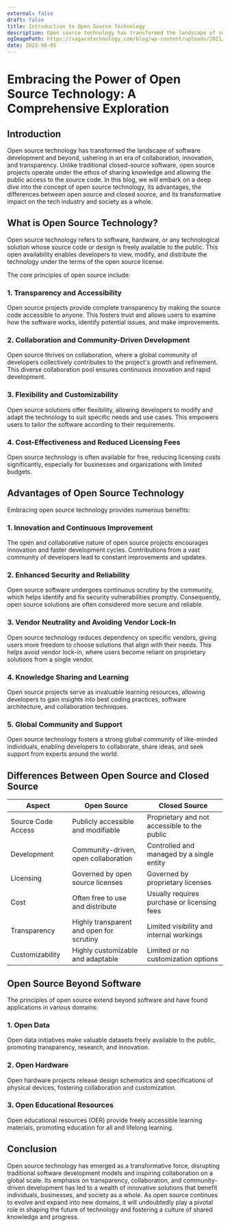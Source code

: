 ```yaml
---
external: false
draft: false
title: Introduction to Open Source Technology
description: Open source technology has transformed the landscape of software development and beyond, ushering in an era of collaboration, innovation, and transparency. Unlike traditional closed-source software, open source projects operate under the ethos of sharing knowledge and allowing the public access to the source code. In this blog, we will embark on a deep dive into the concept of open source technology, its advantages, the differences between open source and closed source, and its transformative impact on the tech industry and society as a whole.
ogImagePath: https://sagaratechnology.com/blog/wp-content/uploads/2021/11/open-source-software.png
date: 2023-08-05
---
```




# Embracing the Power of Open Source Technology: A Comprehensive Exploration


## Introduction

Open source technology has transformed the landscape of software development and beyond, ushering in an era of collaboration, innovation, and transparency. Unlike traditional closed-source software, open source projects operate under the ethos of sharing knowledge and allowing the public access to the source code. In this blog, we will embark on a deep dive into the concept of open source technology, its advantages, the differences between open source and closed source, and its transformative impact on the tech industry and society as a whole.

## What is Open Source Technology?

Open source technology refers to software, hardware, or any technological solution whose source code or design is freely available to the public. This open availability enables developers to view, modify, and distribute the technology under the terms of the open source license.

The core principles of open source include:

### 1. Transparency and Accessibility

Open source projects provide complete transparency by making the source code accessible to anyone. This fosters trust and allows users to examine how the software works, identify potential issues, and make improvements.

### 2. Collaboration and Community-Driven Development

Open source thrives on collaboration, where a global community of developers collectively contributes to the project's growth and refinement. This diverse collaboration pool ensures continuous innovation and rapid development.

### 3. Flexibility and Customizability

Open source solutions offer flexibility, allowing developers to modify and adapt the technology to suit specific needs and use cases. This empowers users to tailor the software according to their requirements.

### 4. Cost-Effectiveness and Reduced Licensing Fees

Open source technology is often available for free, reducing licensing costs significantly, especially for businesses and organizations with limited budgets.

## Advantages of Open Source Technology

Embracing open source technology provides numerous benefits:

### 1. Innovation and Continuous Improvement

The open and collaborative nature of open source projects encourages innovation and faster development cycles. Contributions from a vast community of developers lead to constant improvements and updates.

### 2. Enhanced Security and Reliability

Open source software undergoes continuous scrutiny by the community, which helps identify and fix security vulnerabilities promptly. Consequently, open source solutions are often considered more secure and reliable.

### 3. Vendor Neutrality and Avoiding Vendor Lock-In

Open source technology reduces dependency on specific vendors, giving users more freedom to choose solutions that align with their needs. This helps avoid vendor lock-in, where users become reliant on proprietary solutions from a single vendor.

### 4. Knowledge Sharing and Learning

Open source projects serve as invaluable learning resources, allowing developers to gain insights into best coding practices, software architecture, and collaboration techniques.

### 5. Global Community and Support

Open source technology fosters a strong global community of like-minded individuals, enabling developers to collaborate, share ideas, and seek support from experts around the world.

## Differences Between Open Source and Closed Source

| Aspect                | Open Source                                  | Closed Source                                |
|-----------------------|----------------------------------------------|----------------------------------------------|
| Source Code Access    | Publicly accessible and modifiable          | Proprietary and not accessible to the public|
| Development          | Community-driven, open collaboration        | Controlled and managed by a single entity   |
| Licensing             | Governed by open source licenses             | Governed by proprietary licenses            |
| Cost                  | Often free to use and distribute             | Usually requires purchase or licensing fees |
| Transparency          | Highly transparent and open for scrutiny    | Limited visibility and internal workings    |
| Customizability       | Highly customizable and adaptable           | Limited or no customization options         |

## Open Source Beyond Software

The principles of open source extend beyond software and have found applications in various domains:

### 1. Open Data

Open data initiatives make valuable datasets freely available to the public, promoting transparency, research, and innovation.

### 2. Open Hardware

Open hardware projects release design schematics and specifications of physical devices, fostering collaboration and customization.

### 3. Open Educational Resources

Open educational resources (OER) provide freely accessible learning materials, promoting education for all and lifelong learning.

## Conclusion

Open source technology has emerged as a transformative force, disrupting traditional software development models and inspiring collaboration on a global scale. Its emphasis on transparency, collaboration, and community-driven development has led to a wealth of innovative solutions that benefit individuals, businesses, and society as a whole. As open source continues to evolve and expand into new domains, it will undoubtedly play a pivotal role in shaping the future of technology and fostering a culture of shared knowledge and progress.
